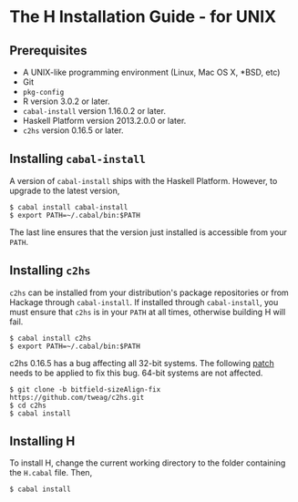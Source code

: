 The H Installation Guide - for UNIX
===================================

Prerequisites
-------------

* A UNIX-like programming environment (Linux, Mac OS X, *BSD, etc)
* Git
* `pkg-config`
* R version 3.0.2 or later.
* `cabal-install` version 1.16.0.2 or later.
* Haskell Platform version 2013.2.0.0 or later.
* `c2hs` version 0.16.5 or later.

Installing `cabal-install`
--------------------------

A version of `cabal-install` ships with the Haskell Platform. However,
to upgrade to the latest version,

    $ cabal install cabal-install
    $ export PATH=~/.cabal/bin:$PATH

The last line ensures that the version just installed is accessible
from your `PATH`.

Installing `c2hs`
-----------------

`c2hs` can be installed from your distribution's package repositories
or from Hackage through `cabal-install`. If installed through
`cabal-install`, you must ensure that `c2hs` is in your `PATH` at all
times, otherwise building H will fail.

    $ cabal install c2hs
    $ export PATH=~/.cabal/bin:$PATH

c2hs 0.16.5 has a bug affecting all 32-bit systems. The following
[patch](https://github.com/tweag/c2hs/tree/bitfield-sizeAlign-fix)
needs to be applied to fix this bug. 64-bit systems are not affected.

    $ git clone -b bitfield-sizeAlign-fix https://github.com/tweag/c2hs.git
    $ cd c2hs
    $ cabal install

Installing H
------------

To install H, change the current working directory to the folder
containing the `H.cabal` file. Then,

    $ cabal install

